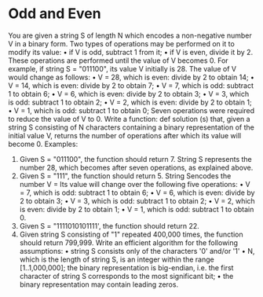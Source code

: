# Odd and Even

You are given a string S of length N which encodes a non-negative number V in a binary form. Two types of operations may be performed on it to modify its value:
• if V is odd, subtract 1 from it;
• if V is even, divide it by 2.
These operations are performed until the value of V becomes 0.
For example, if string S = "011100", its value V initially is 28. The value of V would change as follows:
• V = 28, which is even: divide by 2 to obtain 14;
• V = 14, which is even: divide by 2 to obtain 7;
• V = 7, which is odd: subtract 1 to obtain 6;
• V = 6, which is even: divide by 2 to obtain 3;
• V = 3, which is odd: subtract 1 to obtain 2;
• V = 2, which is even: divide by 2 to obtain 1;
• V = 1, which is odd: subtract 1 to obtain 0;
Seven operations were required to reduce the value of V to 0.
Write a function: def solution (s)
that, given a string S consisting of N characters containing a binary representation of the initial value V, returns the number of operations after which its value will become 0.
Examples:
1. Given S = "011100", the function should return 7. String S represents the number 28, which becomes after seven operations, as explained above.
2. Given S = "111", the function should return 5. String Sencodes the number V = Its value will change over the following five operations:
• V = 7, which is odd: subtract 1 to obtain 6;
• V = 6, which is even: divide by 2 to obtain 3;
• V = 3, which is odd: subtract 1 to obtain 2;
• V = 2, which is even: divide by 2 to obtain 1;
• V = 1, which is odd: subtract 1 to obtain 0.
3. Given S = "1111010101111', the function should return 22.
4. Given string S consisting of "1" repeated 400,000 times, the function should return 799,999.
Write an efficient algorithm for the following assumptions:
• string S consists only of the characters '0' and/or '1'
• N, which is the length of string S, is an integer within the range [1..1,000,000];
the binary representation is big-endian, i.e. the first character of string S corresponds to the most significant bit;
• the binary representation may contain leading zeros.
